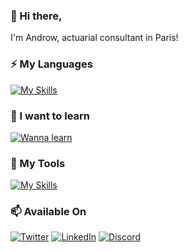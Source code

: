 ### 👋 Hi there,

I'm Androw, actuarial consultant in Paris!

### ⚡ My Languages
[![My Skills](https://skillicons.dev/icons?i=java,bash,c,cpp,py,r,scala)](https://skillicons.dev)

### 🌱 I want to learn
[![Wanna learn](https://skillicons.dev/icons?i=rust,go,kotlin,dart)](https://skillicons.dev)

### 🔭 My Tools
[![My Skills](https://skillicons.dev/icons?i=linux,docker,git,ansible,github,gitlab,mysql,neovim,vscode,gcp,raspberrypi,regex)](https://skillicons.dev)

### 📫 Available On
[![Twitter](https://skillicons.dev/icons?i=twitter)](https://twitter.com/Androw95)
[![LinkedIn](https://skillicons.dev/icons?i=linkedin)](https://www.linkedin.com/in/androw/)
[![Discord](https://skillicons.dev/icons?i=discord)](https://discordapp.com/users/249908751052570635)

<!--
- 🔭 I’m currently working on ...
- 🌱 I’m currently learning ...
- 👯 I’m looking to collaborate on ...
- 🤔 I’m looking for help with ...
- 💬 Ask me about ...
- 📫 How to reach me: ...
- 😄 Pronouns: ...
- ⚡ Fun fact: ...
-->
